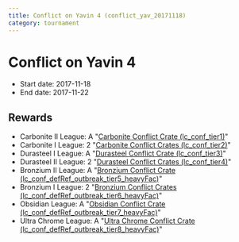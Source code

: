 ```yaml
---
title: Conflict on Yavin 4 (conflict_yav_20171118)
category: tournament
---
```

# Conflict on Yavin 4

  * Start date: 2017-11-18
  * End date: 2017-11-22

## Rewards

  * Carbonite II League: A "[Carbonite Conflict Crate (lc_conf_tier1)](lc_conf_tier1.html)"
  * Carbonite I League: 2 "[Carbonite Conflict Crates (lc_conf_tier2)](lc_conf_tier2.html)"
  * Durasteel I League: A "[Durasteel Conflict Crate (lc_conf_tier3)](lc_conf_tier3.html)"
  * Durasteel II League: 2 "[Durasteel Conflict Crates (lc_conf_tier4)](lc_conf_tier4.html)"
  * Bronzium II League: A "[Bronzium Conflict Crate (lc_conf_defRef_outbreak_tier5_heavyFac)](lc_conf_defRef_outbreak_tier5_heavyFac.html)"
  * Bronzium I League: 2 "[Bronzium Conflict Crates (lc_conf_defRef_outbreak_tier6_heavyFac)](lc_conf_defRef_outbreak_tier6_heavyFac.html)"
  * Obsidian League: A "[Obsidian Conflict Crate (lc_conf_defRef_outbreak_tier7_heavyFac)](lc_conf_defRef_outbreak_tier7_heavyFac.html)"
  * Ultra Chrome League: A "[Ultra Chrome Conflict Crate (lc_conf_defRef_outbreak_tier8_heavyFac)](lc_conf_defRef_outbreak_tier8_heavyFac.html)"
